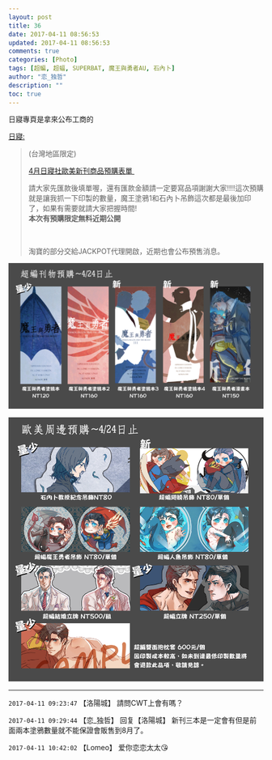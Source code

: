 ```yaml
---
layout: post
title: 36
date: 2017-04-11 08:56:53
updated: 2017-04-11 08:56:53
comments: true
categories: [Photo]
tags: [超蝙, 超蝠, SUPERBAT, 魔王與勇者AU, 石內卜]
author: "恋_独哲"
description: ""
toc: true
---
```


<p>日寢專頁是拿來公布工商的</p> 
<p reblogfrom="reblogfrom"  ><a target="_blank" href="http://richinshe.lofter.com/post/1d458e66_f202b47"  >日寢:</a></p> 
<blockquote> 
 <p>(台灣地區限定)</p> 
 <p><a target="_blank" rel="nofollow" href="https://docs.google.com/forms/d/e/1FAIpQLSdriuAFm40331-tASniB2RrjkK9RK1pugqmAHlHBpozv50rSQ/viewform"  >4月日寢社歐美新刊商品預購表單&nbsp;</a><br /></p> 
 <p>請大家先匯款後填單喔，還有匯款金額請一定要寫品項謝謝大家!!!!這次預購就是讓我抓一下印製的數量，魔王塗鴉1和石內卜吊飾這次都是最後加印了，如果有需要就請大家把握時間!<br /><strong>本次有預購限定無料近期公開</strong><br /></p> 
 <p><br /></p> 
 <p>淘寶的部分交給JACKPOT代理開啟，近期也會公布預售消息。</p> 
</blockquote>

![](https://raw.githubusercontent.com/alicewish/maple50821/master/img_YW5MWVN1NEpoZFh0Q3V4T0NQY3grek10SEtoUVVJMml2bXBhZklGRitoWXFlKzNIV3Frc2RRPT0.jpg)

![](https://raw.githubusercontent.com/alicewish/maple50821/master/img_YW5MWVN1NEpoZFh0Q3V4T0NQY3grek10SEtoUVVJMmlGZjRtZ05XaXQ4c2VCd25idnR6VTF3PT0.jpg)

---

`2017-04-11 09:23:47` 【洛陽城】 請問CWT上會有嗎？

`2017-04-11 09:29:44` 【恋\_独哲】 回复【洛陽城】 新刊三本是一定會有但是前面兩本塗鴉數量就不能保證會販售到8月了。

`2017-04-11 10:42:02` 【Lomeo】 爱你恋恋太太😘

